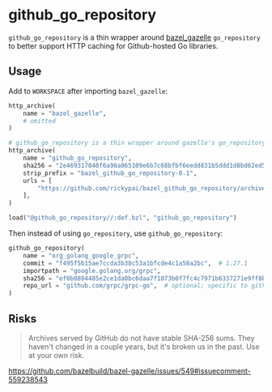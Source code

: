 # github_go_repository

`github_go_repository` is a thin wrapper around [bazel_gazelle](https://github.com/bazelbuild/bazel-gazelle/) `go_repository` to better support HTTP caching for Github-hosted Go libraries.

## Usage

Add to `WORKSPACE` after importing `bazel_gazelle`:

```python
http_archive(
    name = "bazel_gazelle",
    # omitted
)

# github_go_repository is a thin wrapper around gazelle's go_repository which supports some level of http caching
http_archive(
    name = "github_go_repository",
    sha256 = "2e469317040f6a96a065109e6b7c68bfbf6eedd831b5ddd1d8bd62ed567f3a17",
    strip_prefix = "bazel_github_go_repository-0.1",
    urls = [
        "https://github.com/rickypai/bazel_github_go_repository/archive/0.1.zip",
    ],
)

load("@github_go_repository//:def.bzl", "github_go_repository")
```

Then instead of using `go_repository`, use `github_go_repository`:

```python
github_go_repository(
    name = "org_golang_google_grpc",
    commit = "f495f5b15ae7ccda3b38c53a1bfcde4c1a58a2bc",  # 1.27.1
    importpath = "google.golang.org/grpc",
    sha256 = "ef0b0804485e2ce1da0bc6daa7f1073b0f7fc4c7971b6337271e9ff8bc7081d1",
    repo_url = "github.com/grpc/grpc-go",  # optional; specific to github_go_repository when the repo URL is different from the importpath
)
```

## Risks

> Archives served by GitHub do not have stable SHA-256 sums. They haven't changed in a couple years, but it's broken us in the past. Use at your own risk.

https://github.com/bazelbuild/bazel-gazelle/issues/549#issuecomment-559238543

